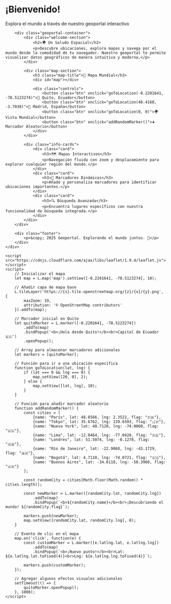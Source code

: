 
</head>
<body>
    <div class="container">
        <div class="header">
            <h1>¡Bienvenido!</h1>
            <p>Explora el mundo a través de nuestro geoportal interactivo</p>
        </div>

        <div class="geoportal-container">
            <div class="welcome-section">
                <h2>🌍 Un Saludo Espacial</h2>
                <p>Descubre ubicaciones, explora mapas y navega por el mundo desde la comodidad de tu navegador. Nuestro geoportal te permite visualizar datos geográficos de manera intuitiva y moderna.</p>
            </div>

            <div class="map-section">
                <h3 class="map-title">📍 Mapa Mundial</h3>
                <div id="map"></div>
                
                <div class="controls">
                    <button class="btn" onclick="goToLocation(-0.2201641, -78.5123274)">📍 Quito, Ecuador</button>
                    <button class="btn" onclick="goToLocation(40.4168, -3.7038)">📍 Madrid, España</button>
                    <button class="btn" onclick="goToLocation(0, 0)">🌍 Vista Mundial</button>
                    <button class="btn" onclick="addRandomMarker()">➕ Marcador Aleatorio</button>
                </div>
            </div>

            <div class="info-cards">
                <div class="card">
                    <h3>🗺️ Mapas Interactivos</h3>
                    <p>Navegación fluida con zoom y desplazamiento para explorar cualquier región del mundo.</p>
                </div>
                <div class="card">
                    <h3>📌 Marcadores Dinámicos</h3>
                    <p>Añade y personaliza marcadores para identificar ubicaciones importantes.</p>
                </div>
                <div class="card">
                    <h3>🔍 Búsqueda Avanzada</h3>
                    <p>Encuentra lugares específicos con nuestra funcionalidad de búsqueda integrada.</p>
                </div>
            </div>
        </div>

        <div class="footer">
            <p>&copy; 2025 Geoportal. Explorando el mundo juntos. 🌟</p>
        </div>
    </div>

    <script src="https://cdnjs.cloudflare.com/ajax/libs/leaflet/1.9.4/leaflet.js"></script>
    <script>
        // Inicializar el mapa
        let map = L.map('map').setView([-0.2201641, -78.5123274], 10);

        // Añadir capa de mapa base
        L.tileLayer('https://{s}.tile.openstreetmap.org/{z}/{x}/{y}.png', {
            maxZoom: 19,
            attribution: '© OpenStreetMap contributors'
        }).addTo(map);

        // Marcador inicial en Quito
        let quitoMarker = L.marker([-0.2201641, -78.5123274])
            .addTo(map)
            .bindPopup('<b>¡Hola desde Quito!</b><br>Capital de Ecuador 🇪🇨')
            .openPopup();

        // Array para almacenar marcadores adicionales
        let markers = [quitoMarker];

        // Función para ir a una ubicación específica
        function goToLocation(lat, lng) {
            if (lat === 0 && lng === 0) {
                map.setView([20, 0], 2);
            } else {
                map.setView([lat, lng], 10);
            }
        }

        // Función para añadir marcador aleatorio
        function addRandomMarker() {
            const cities = [
                {name: "París", lat: 48.8566, lng: 2.3522, flag: "🇫🇷"},
                {name: "Tokyo", lat: 35.6762, lng: 139.6503, flag: "🇯🇵"},
                {name: "Nueva York", lat: 40.7128, lng: -74.0060, flag: "🇺🇸"},
                {name: "Lima", lat: -12.0464, lng: -77.0428, flag: "🇵🇪"},
                {name: "Londres", lat: 51.5074, lng: -0.1278, flag: "🇬🇧"},
                {name: "Río de Janeiro", lat: -22.9068, lng: -43.1729, flag: "🇧🇷"},
                {name: "Bogotá", lat: 4.7110, lng: -74.0721, flag: "🇨🇴"},
                {name: "Buenos Aires", lat: -34.6118, lng: -58.3960, flag: "🇦🇷"}
            ];

            const randomCity = cities[Math.floor(Math.random() * cities.length)];
            
            const newMarker = L.marker([randomCity.lat, randomCity.lng])
                .addTo(map)
                .bindPopup(`<b>${randomCity.name}</b><br>¡Descubriendo el mundo! ${randomCity.flag}`);
            
            markers.push(newMarker);
            map.setView([randomCity.lat, randomCity.lng], 8);
        }

        // Evento de clic en el mapa
        map.on('click', function(e) {
            const customMarker = L.marker([e.latlng.lat, e.latlng.lng])
                .addTo(map)
                .bindPopup(`<b>¡Nuevo punto!</b><br>Lat: ${e.latlng.lat.toFixed(4)}<br>Lng: ${e.latlng.lng.toFixed(4)}`);
            
            markers.push(customMarker);
        });

        // Agregar algunos efectos visuales adicionales
        setTimeout(() => {
            quitoMarker.openPopup();
        }, 1000);
    </script>
</body>
</html>
